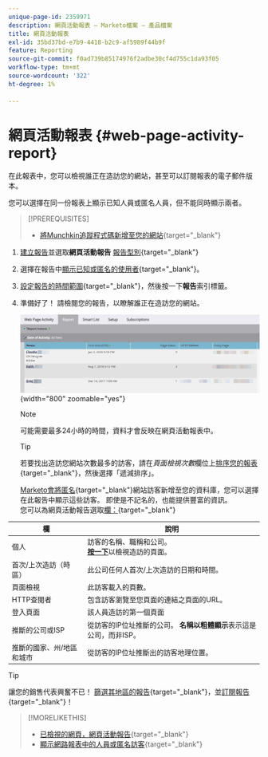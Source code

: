 ```yaml
---
unique-page-id: 2359971
description: 網頁活動報表 — Marketo檔案 — 產品檔案
title: 網頁活動報表
exl-id: 35bd37bd-e7b9-4418-b2c9-af5989f44b9f
feature: Reporting
source-git-commit: f0ad739b85174976f2adbe30cf4d755c1da93f05
workflow-type: tm+mt
source-wordcount: '322'
ht-degree: 1%

---
```


# 網頁活動報表 {#web-page-activity-report}

在此報表中，您可以檢視誰正在造訪您的網站，甚至可以訂閱報表的電子郵件版本。

您可以選擇在同一份報表上顯示已知人員或匿名人員，但不能同時顯示兩者。

>[!PREREQUISITES]
>
>* [將Munchkin追蹤程式碼新增至您的網站](/help/marketo/product-docs/administration/additional-integrations/add-munchkin-tracking-code-to-your-website.md){target="_blank"}

1. [建立報告](/help/marketo/product-docs/reporting/basic-reporting/creating-reports/create-a-report-in-a-program.md)並選取&#x200B;**網頁活動報告** [報告型別](/help/marketo/product-docs/reporting/basic-reporting/report-types/report-type-overview.md){target="_blank"}
1. 選擇在報告中[顯示已知或匿名的使用者](/help/marketo/product-docs/reporting/basic-reporting/report-activity/display-people-or-anonymous-visitors-in-web-reports.md){target="_blank"}。

1. [設定報告的時間範圍](/help/marketo/product-docs/reporting/basic-reporting/editing-reports/change-a-report-time-frame.md){target="_blank"}，然後按一下&#x200B;**報告**&#x200B;索引標籤。

1. 準備好了！ 請檢閱您的報告，以瞭解誰正在造訪您的網站。

   ![](assets/web-page-activity-report-1.png){width="800" zoomable="yes"}

   >[!NOTE]
   >
   >可能需要最多24小時的時間，資料才會反映在網頁活動報表中。

   >[!TIP]
   >
   >若要找出造訪您網站次數最多的訪客，請在&#x200B;_頁面檢視次數_&#x200B;欄位上[排序您的報表](/help/marketo/product-docs/reporting/basic-reporting/editing-reports/sort-report-on-columns.md){target="_blank"}，然後選擇「遞減排序」。

   [Marketo會將匿名](/help/marketo/product-docs/reporting/basic-reporting/report-activity/tracking-anonymous-activity-and-people.md){target="_blank"}網站訪客新增至您的資料庫，您可以選擇在此報告中顯示這些訪客。 即使是不記名的，也能提供豐富的資訊。\
   您可以為網頁活動報告選取[欄：](/help/marketo/product-docs/reporting/basic-reporting/editing-reports/select-report-columns.md){target="_blank"}

<table> 
 <thead> 
  <tr> 
   <th>欄</th> 
   <th>說明</th> 
  </tr> 
 </thead> 
 <tbody> 
  <tr> 
   <td>個人</td> 
   <td>訪客的名稱、職稱和公司。<br><strong><a href="/help/marketo/product-docs/reporting/basic-reporting/report-types/web-page-activity-report/web-pages-viewed-web-page-activity-report.md" target="_blank">按一下</a></strong>以檢視造訪的頁面。</td>
  </tr> 
  <tr> 
   <td>首次/上次造訪（時區）</td> 
   <td>此公司任何人首次/上次造訪的日期和時間。</td> 
  </tr> 
  <tr> 
   <td>頁面檢視</td> 
   <td>此訪客載入的頁數。</td>
  </tr> 
  <tr> 
   <td>HTTP查閱者</td> 
   <td>包含訪客瀏覽至您頁面的連結之頁面的URL。</td> 
  </tr> 
  <tr> 
   <td>登入頁面</td> 
   <td>該人員造訪的第一個頁面 </td> 
  </tr> 
  <tr> 
   <td>推斷的公司或ISP</td> 
   <td>從訪客的IP位址推斷的公司。 <strong>名稱以粗體顯示</strong>表示這是公司，而非ISP。 </td> 
  </tr> 
  <tr> 
   <td>推斷的國家、州/地區和城市</td> 
   <td>從訪客的IP位址推斷出的訪客地理位置。</td> 
  </tr> 
 </tbody> 
</table>

>[!TIP]
>
>讓您的銷售代表興奮不已！ [篩選其地區的報告](/help/marketo/product-docs/reporting/basic-reporting/editing-reports/filter-people-in-a-report-with-a-smart-list.md){target="_blank"}，並[訂閱報告](/help/marketo/product-docs/reporting/basic-reporting/report-subscriptions/subscribe-to-a-basic-report.md){target="_blank"}！

>[!MORELIKETHIS]
>
>* [已檢視的網頁，網頁活動報告](/help/marketo/product-docs/reporting/basic-reporting/report-types/web-page-activity-report/web-pages-viewed-web-page-activity-report.md){target="_blank"}
>* [顯示網路報表中的人員或匿名訪客](/help/marketo/product-docs/reporting/basic-reporting/report-activity/display-people-or-anonymous-visitors-in-web-reports.md){target="_blank"}
